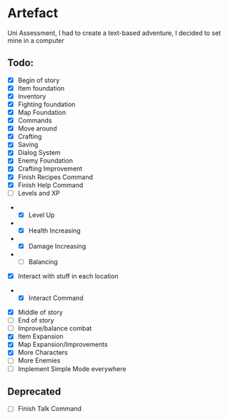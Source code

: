 # Artefact
Uni Assessment, I had to create a text-based adventure, I decided to set mine in a computer

## Todo:
- [x] Begin of story
- [x] Item foundation
- [x] Inventory
- [x] Fighting foundation
- [x] Map Foundation
- [x] Commands
- [x] Move around
- [x] Crafting
- [x] Saving
- [x] Dialog System
- [x] Enemy Foundation
- [x] Crafting Improvement
- [x] Finish Recipes Command
- [x] Finish Help Command
- [ ] Levels and XP
- - [x] Level Up
- - [x] Health Increasing
- - [x] Damage Increasing
- - [ ] Balancing
- [x] Interact with stuff in each location
- - [x] Interact Command
- [x] Middle of story
- [ ] End of story
- [ ] Improve/balance combat
- [x] Item Expansion
- [x] Map Expansion/Improvements
- [x] More Characters
- [ ] More Enemies
- [ ] Implement Simple Mode everywhere

## Deprecated
- [ ] Finish Talk Command